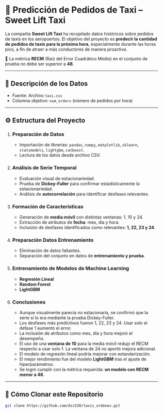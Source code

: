 # 🚖 Predicción de Pedidos de Taxi – Sweet Lift Taxi

La compañía **Sweet Lift Taxi** ha recopilado datos históricos sobre pedidos de taxis en los aeropuertos. El objetivo del proyecto es **predecir la cantidad de pedidos de taxis para la próxima hora**, especialmente durante las horas pico, a fin de atraer a más conductores de manera proactiva.

📌 La métrica **RECM** (Raíz del Error Cuadrático Medio) en el conjunto de prueba no debe ser superior a **48**.

---

## 📁 Descripción de los Datos

- Fuente: Archivo `taxi.csv`  
- Columna objetivo: `num_orders` (número de pedidos por hora)

---

## ⚙️ Estructura del Proyecto

1. ### **Preparación de Datos**
   - Importación de librerías: `pandas`, `numpy`, `matplotlib`, `sklearn`, `statsmodels`, `lightgbm`, `catboost`.
   - Lectura de los datos desde archivo CSV.

2. ### **Análisis de Serie Temporal**
   - Evaluación visual de estacionariedad.
   - Prueba de **Dickey-Fuller** para confirmar estadísticamente la estacionariedad.
   - Análisis de **autocorrelación** para identificar desfases relevantes.

3. ### **Formación de Características**
   - Generación de **media móvil** con distintas ventanas: 1, 10 y 24.
   - Extracción de atributos de **fecha**: mes, día y hora.
   - Inclusión de desfases identificados como relevantes: **1, 22, 23 y 24**.

4. ### **Preparación Datos Entrenamiento**
   - Eliminación de datos faltantes.
   - Separación del conjunto en datos de **entrenamiento y prueba**.

5. ### **Entrenamiento de Modelos de Machine Learning**
   - **Regresión Lineal**
   - **Random Forest**
   - **LightGBM**

6. ### **Conclusiones**
   - Aunque visualmente parecía no estacionaria, se confirmó que la serie sí lo era mediante la prueba Dickey-Fuller.
   - Los desfases más predictivos fueron 1, 22, 23 y 24. Usar solo el defase 1 aumentó el error.
   - La inclusión de atributos como mes, día y hora mejoró el desempeño.
   - El uso de una **ventana de 10** para la media móvil redujo el RECM respecto a usar solo 1. La ventana de 24 no aportó mejora adicional.
   - El modelo de regresión lineal podría mejorar con estandarización.
   - El mejor rendimiento fue del modelo **LightGBM** tras el ajuste de hiperparámetros.
   - Se logró cumplir con la métrica requerida: **un modelo con RECM menor a 48**.

---

## 🚀 Cómo Clonar este Repositorio

```bash
git clone https://github.com/dsc530/taxis_ordenes.git
